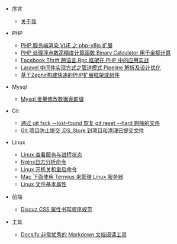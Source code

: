 * 序言

  * [关于我](about-me.md)

* PHP

  * [PHP 服务端渲染 VUE 之 php-v8js 扩展](php/php-vue-v8js.md)
  * [PHP 处理浮点数高精度计算函数 Binary Calculator 用于金额计算](php/binary-calculator-func.md)
  *  [Facebook Thrift 跨语言 Rpc 框架在 PHP 中的应用实战](mysql/batch-modify-mysql-table-name-prefix.md)
  * [Laravel 中间件实现方式之管道模式 Pipeline 解析及设计优化](php/laravel-middleware-pipeline.md)
  * [基于Zephir构建快速的PHP扩展框架或组件](php/the-right-way-to-zephir.md)

* Mysql

  * [Mysql 批量修改数据表前缀](mysql/batch-modify-mysql-table-name-prefix.md)

* Git

  * [通过 git fsck --lost-found 恢复 git reset --hard 删除的文件](git/use-git-fsck-lost-found-recovery.md)
  * [Git 项目防止提交 .DS_Store 到项目和清理已提交文件](git/git-ignore-and-reove-ds-store.md)

* Linux

  * [Linux 查看服务与进程状态](linux/service-status.md)
  * [Nginx日志分析命令](linux/nginx-log.md)
  * [Linux 开机关机重启命令](linux/shutdown.md)
  * [Mac 下面使用 Termius 来管理 Linux 服务器](linux/termius.md)
  * [Linux 文件基本属性](linux/file_base_property.md)

* 前端

  * [Discuz CSS 属性书写顺序规范](frontend/discuz-css.md)

* 工具

  * [Docsify 非常优秀的 Markdown 文档阅读工具](tool/docsify.md)
